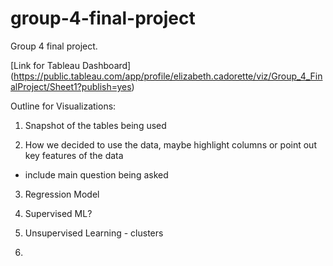 # group-4-final-project
Group 4 final project. 



























[Link for Tableau Dashboard] (https://public.tableau.com/app/profile/elizabeth.cadorette/viz/Group_4_FinalProject/Sheet1?publish=yes)

Outline for Visualizations:

1) Snapshot of the tables being used

2) How we decided to use the data, maybe highlight columns or point out key features of the data
  - include main question being asked

3) Regression Model

4) Supervised ML?

5) Unsupervised Learning - clusters

6) 
